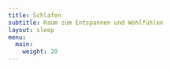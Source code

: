 ```yaml
---
title: Schlafen
subtitle: Raum zum Entspannen und Wohlfühlen
layout: sleep
menu:
  main:
    weight: 20
---
```

